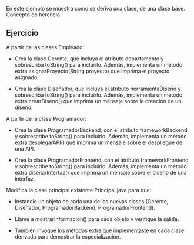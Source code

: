 En este ejemplo se muestra como se deriva una clase, de una clase base. Concepto de herencia

## **Ejercicio**

A partir de las clases Empleado:

- Crea la clase Gerente, que incluya el atributo departamento y sobrescriba toString() para incluirlo.
Además, implementa un método extra asignarProyecto(String proyecto) que imprima el proyecto asignado.

- Crea la clase Diseñador, que incluya el atributo herramientaDiseño y sobrescriba toString() para incluirlo.
Además, implementa un método extra crearDiseno() que imprima un mensaje sobre la creación de un diseño.

A partir de la clase Programador:

- Crea la clase ProgramadorBackend, con el atributo frameworkBackend y sobrescribe toString() para incluirlo.
Además, implementa un método extra desplegarAPI() que imprima un mensaje sobre el despliegue de una API.

- Crea la clase ProgramadorFrontend, con el atributo frameworkFrontend y sobrescribe toString() para incluirlo.
Además, implementa un método extra diseñarInterfaz() que imprima un mensaje sobre el diseño de una interfaz.

Modifica la clase principal existente Principal.java para que:

- Instancie un objeto de cada una de las nuevas clases (Gerente, Diseñador, ProgramadorBackend, ProgramadorFrontend).

- Llame a mostrarInformacion() para cada objeto y verifique la salida.

- También invoque los métodos extra que implementaste en cada clase derivada para demostrar la especialización.
